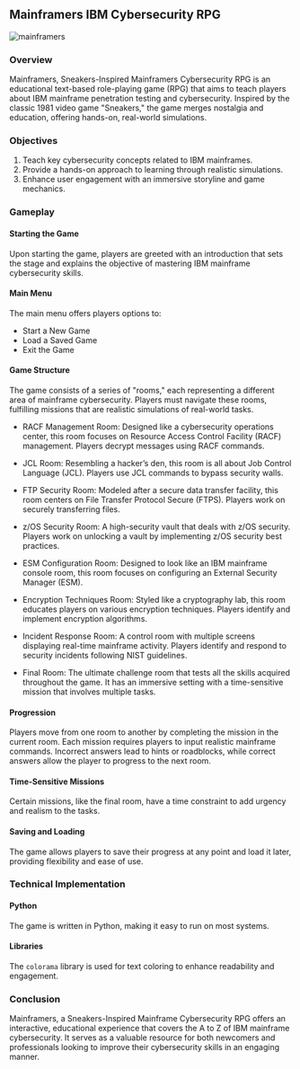 ## Mainframers IBM Cybersecurity RPG

![mainframers](https://i.redd.it/kfxz5kzwrcnb1.png)

### Overview

Mainframers, Sneakers-Inspired Mainframers Cybersecurity RPG is an educational text-based role-playing game (RPG) that aims to teach players about IBM mainframe penetration testing and cybersecurity. Inspired by the classic 1981 video game "Sneakers," the game merges nostalgia and education, offering hands-on, real-world simulations.

### Objectives

1. Teach key cybersecurity concepts related to IBM mainframes.
2. Provide a hands-on approach to learning through realistic simulations.
3. Enhance user engagement with an immersive storyline and game mechanics.

### Gameplay

#### Starting the Game
Upon starting the game, players are greeted with an introduction that sets the stage and explains the objective of mastering IBM mainframe cybersecurity skills. 

#### Main Menu
The main menu offers players options to:
- Start a New Game
- Load a Saved Game
- Exit the Game

#### Game Structure
The game consists of a series of "rooms," each representing a different area of mainframe cybersecurity. Players must navigate these rooms, fulfilling missions that are realistic simulations of real-world tasks.

- RACF Management Room: 
Designed like a cybersecurity operations center, this room focuses on Resource Access Control Facility (RACF) management. Players decrypt messages using RACF commands.

- JCL Room: 
Resembling a hacker’s den, this room is all about Job Control Language (JCL). Players use JCL commands to bypass security walls.

- FTP Security Room: 
Modeled after a secure data transfer facility, this room centers on File Transfer Protocol Secure (FTPS). Players work on securely transferring files.

- z/OS Security Room: 
A high-security vault that deals with z/OS security. Players work on unlocking a vault by implementing z/OS security best practices.

- ESM Configuration Room: 
Designed to look like an IBM mainframe console room, this room focuses on configuring an External Security Manager (ESM).

- Encryption Techniques Room: 
Styled like a cryptography lab, this room educates players on various encryption techniques. Players identify and implement encryption algorithms.

- Incident Response Room: 
A control room with multiple screens displaying real-time mainframe activity. Players identify and respond to security incidents following NIST guidelines.

- Final Room: 
The ultimate challenge room that tests all the skills acquired throughout the game. It has an immersive setting with a time-sensitive mission that involves multiple tasks.

#### Progression
Players move from one room to another by completing the mission in the current room. Each mission requires players to input realistic mainframe commands. Incorrect answers lead to hints or roadblocks, while correct answers allow the player to progress to the next room. 

#### Time-Sensitive Missions
Certain missions, like the final room, have a time constraint to add urgency and realism to the tasks.

#### Saving and Loading
The game allows players to save their progress at any point and load it later, providing flexibility and ease of use.

### Technical Implementation

#### Python
The game is written in Python, making it easy to run on most systems.

#### Libraries
The `colorama` library is used for text coloring to enhance readability and engagement.

### Conclusion

Mainframers, a Sneakers-Inspired Mainframe Cybersecurity RPG offers an interactive, educational experience that covers the A to Z of IBM mainframe cybersecurity. It serves as a valuable resource for both newcomers and professionals looking to improve their cybersecurity skills in an engaging manner.
